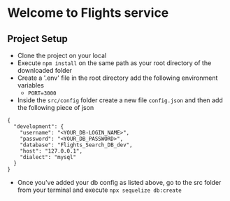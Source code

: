 # Welcome to Flights service

## Project Setup

- Clone the project on your local
- Execute `npm install` on the same path as your root directory of the downloaded folder
- Create a '.env' file in the root directory add the following environment variables
  - `PORT=3000`
- Inside the `src/config` folder create a new file `config.json` and then add the     following piece of json

```
{
  "development": {
    "username": "<YOUR_DB-LOGIN_NAME>",
    "password": "<YOUR_DB_PASSWORD>",
    "database": "Flights_Search_DB_dev",
    "host": "127.0.0.1",
    "dialect": "mysql"
  }
}
```
- Once you've added your db config as listed above, go to the src folder from your terminal and execute `npx sequelize db:create`
